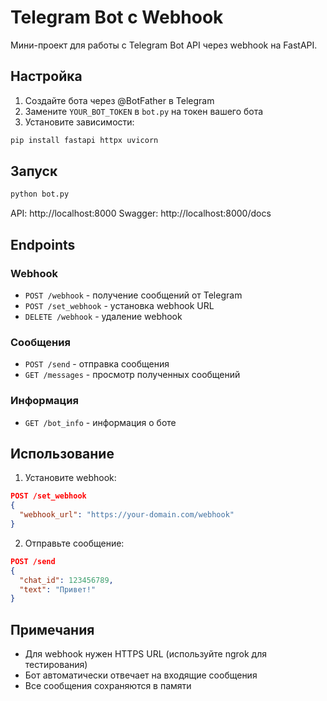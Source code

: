 # Telegram Bot с Webhook

Мини-проект для работы с Telegram Bot API через webhook на FastAPI.

## Настройка

1. Создайте бота через @BotFather в Telegram
2. Замените `YOUR_BOT_TOKEN` в `bot.py` на токен вашего бота
3. Установите зависимости:
```bash
pip install fastapi httpx uvicorn
```

## Запуск

```bash
python bot.py
```

API: http://localhost:8000
Swagger: http://localhost:8000/docs

## Endpoints

### Webhook
- `POST /webhook` - получение сообщений от Telegram
- `POST /set_webhook` - установка webhook URL
- `DELETE /webhook` - удаление webhook

### Сообщения  
- `POST /send` - отправка сообщения
- `GET /messages` - просмотр полученных сообщений

### Информация
- `GET /bot_info` - информация о боте

## Использование

1. Установите webhook:
```json
POST /set_webhook
{
  "webhook_url": "https://your-domain.com/webhook"
}
```

2. Отправьте сообщение:
```json
POST /send
{
  "chat_id": 123456789,
  "text": "Привет!"
}
```

## Примечания

- Для webhook нужен HTTPS URL (используйте ngrok для тестирования)
- Бот автоматически отвечает на входящие сообщения
- Все сообщения сохраняются в памяти